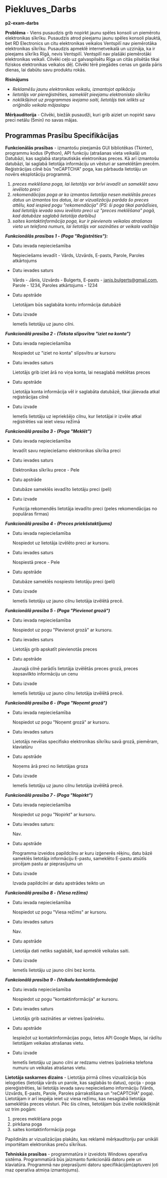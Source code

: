 # Piekluves_Darbs
**p2-exam-darbs**

**Problēma** - Viens pusaudzis grib nopirkt jaunu spēles konsoli un piemērotu elektronikas sīkrīku. Pusaudzis atrod pieejamu jaunu spēles konsoli plauktā, bet RD Electronics un citu elektronikas veikalos Ventspilī nav piemērotāka elektronikas sīkrīku. Pusaudzis apmeklē internetveikalā un uzzināja, ka ir pieejams sīkrīks Rīgā, nevis Ventspilī. Ventspilī nav plašāki piemērotāki elektronikas veikali. Cilvēki ceļo uz galvaspilsētu Rīga un citās pilsētās tikai fiziskos elektronikas veikalos dēļ. Cilvēki tērē piegādes cenas un gaida pāris dienas, lai dabūtu savu produktu rokās.

**Risinājums** 
- _Reklamēšu jaunu elektronikas veikalu, izmantojot aplikāciju_
- _lietotājs var piereģistrēties, sameklēt pieejamu elektronisko sīkrīku_
- _noklikšķinot uz programmas ieejamo saiti, lietotājs tiek ielikts uz oriģinālo veikala mājaslapu_

**Mērķauditorija** - Cilvēki, biežāk pusaudži, kuri grib aiziet un nopirkt savu preci netālu (5min) no savas mājas.
## Programmas Prasību Specifikācijas

**Funkcionālās prasības** - izmantošu pieejamās GUI bibliotēkas (Tkinter), programmu kodus (Python), API funkciju (atrašanas vieta veikalā) un Datubāzi, kas saglabā starptautiskās elektronikas preces. Kā arī izmantošu datubāzi, lai saglabā lietotāja informāciju un vēsturi ar sameklētām precēm. Reģistrācijas cilnē būs "reCAPTCHA" poga, kas pārbauda lietotāju un novērs eksplotāciju programmā.
1. _preces meklēšana poga, lai lietotājs var brīvi ievadīt un sameklēt savu ievēloto preci_
2. _rekomendācijas poga ar ko izmantos lietotāja nesen meklētās preces datus un izmantos tos datus, lai ar vizualizāciju parāda šo preces attēlu, kad iespied pogu "rekomendācija" (PS: ši poga tikai parādīsies, kad lietotājs ievada savu ievēloto preci uz "preces meklēšana" pogā, kad datubāze saglabā lietotāja darbību)_
3. _saites kontaktinformācija poga, kur ir pievienots veikalas atrašanas vieta un telefona numurs, lai lietotājs var sazināties ar veikala vadītāja_

***Funkcionālās prasības 1 - (Poga "Reģistrēties"):***

- Datu ievada nepieciešamība 

  Nepieciešams ievadīt - Vārds, Uzvārds, E-pasts, Parole, Paroles atkārtojums

- Datu ievades saturs

  Vārds - Jānis, Uzvārds - Bulgerts, E-pasts - janis.bulgerts@gmail.com, Parole - 1234, Paroles atkārtojums - 1234

- Datu apstrāde 

  Lietotājam būs saglabāta kontu informācija datubāzē

- Datu izvade 

  Iemetīs lietotāju uz jauno cilni.

***Funkcionālā prasība 2 - (Teksta slīpsvītra "iziet no konta")***

- Datu ievada nepieciešamība 

  Nospiedot uz "iziet no konta" slīpsvītru ar kursoru 

- Datu ievades saturs 

  Lietotājs grib iziet ārā no viņa konta, lai nesaglabā meklētas preces

- Datu apstrāde 

  Lietotāja konta informācija vēl ir saglabāta datubāzē, tikai jāievada atkal reģistrācijas cilnē

- Datu izvade 

  Iemetīs lietotāju uz iepriekšējo cilnu, kur lietotājai ir izvēle atkal reģistrēties vai ieiet viesu režīmā

***Funkcionālā prasība 3 - (Poga "Meklēt")***

- Datu ievada nepieciešamība

  Ievadīt savu nepieciešamo elektronikas sīkrīka preci

- Datu ievades saturs 

  Elektronikas sīkrīku prece - Pele

- Datu apstrāde  

  Datubāze sameklēs ievadīto lietotāju preci (peli) 

- Datu izvade 

  Funkcija rekomendēs lietotāja ievadīto preci (peles rekomendācijas no populāras firmas)

***Funkcionālā prasība 4 - (Preces priekšstaktījums)*** 

- Datu ievada nepieciešamība 

  Nospiedot uz lietotāja izvēlēto preci ar kursoru.

- Datu ievades saturs 

  Nospiestā prece - Pele

- Datu apstrāde 

  Datubāze sameklēs nospiesto lietotāju preci (peli) 

- Datu izvade 

  Iemetīs lietotāju uz jauno cilnu lietotāja izvēlētā precē.

***Funkcionālā prasība 5 - (Poga "Pievienot grozā")***

- Datu ievada nepieciešamība 

  Nospiedot uz pogu "Pievienot grozā" ar kursoru.

- Datu ievades saturs 

  Lietotājs grib apskatīt pievienotās preces

- Datu apstrāde 

  Jaunajā cilnē parādīs lietotāja izvēlētās preces grozā, preces kopsavilkto informāciju un cenu

- Datu izvade 

  Iemetīs lietotāju uz jauno cilnu lietotāja izvēlētā precē.

***Funkcionālā prasība 6 - (Poga "Noņemt grozā")***

- Datu ievada nepieciešamība 

  Nospiedot uz pogu "Noņemt grozā" ar kursoru.

- Datu ievades saturs 

  Lietotājs nevēlas specifisko elektronikas sīkrīku savā grozā, piemēram, klaviatūru

- Datu apstrāde 

  Noņems ārā preci no lietotājas groza

- Datu izvade 

  Iemetīs lietotāju uz jauno cilnu lietotāja izvēlētā precē.

***Funkcionālā prasība 7 - (Poga "Nopirkt")***

- Datu ievada nepieciešamība 

  Nospiedot uz pogu "Nopirkt" ar kursoru.

- Datu ievades saturs:

  Nav.

- Datu apstrāde

  Programma izveidos papildcilnu ar kuru izģenerēs rēķinu, datu bāzē sameklēs lietotāja informāciju E-pastu, sameklēto E-pastu atsūtīs pircējam pastu ar pieprasījumu un 

- Datu izvade

  Izvada papildcilni ar datu apstrādes teikto un 

***Funkcionālā prasība 8 - (Viesa režīms)***

- Datu ievada nepieciešamība 

  Nospiedot uz pogu "Viesa režīms" ar kursoru. 

- Datu ievades saturs 

  Nav. 

- Datu apstrāde 

  Lietotāja dati netiks saglabāti, kad apmeklē veikalas saiti.

- Datu izvade 

  Iemetīs lietotāju uz jauno cilni bez konta.

***Funkcionālā prasība 9 - (Veikalu kontaktinformācija)***

- Datu ievada nepieciešamība 

  Nospiedot uz pogu "kontaktinformācija" ar kursoru. 

- Datu ievades saturs 

  Lietotājs grib sazināties ar vietnes īpašnieku. 

- Datu apstrāde 

  Iespiežot uz kontaktinformācijas pogu, lietos API Google Maps, lai rādītu lietotājam veikalas atrašanas vietu.

- Datu izvade 

  Iemetīs lietotāju uz jauno cilni ar redzamu vietnes īpašnieka telefona numuru un veikalas atrašanas vietu.

**Lietotāja saskarnes dizains** - Lietotāja pirmā cilnes vizualizācija būs ielogoties (lietotāja vārds un parole, kas saglabās to datus), opcija - poga piereģistrēties, lai lietotājs ievada savu nepieciešamo informāciju (Vārds, Uzvārds, E-pasts, Parole, Paroles pārrakstīšana un "reCAPTCHA" poga). Lietotājam ir arī iespēja ieiet uz viesa režīmu, kas nesaglabā lietotāja sameklētās preces vēsturi. Pēc šis cilnes, lietotājam būs izvēle noklikšķināt uz trim pogām:
1) preces meklēšana poga
2) pirkšana poga
3) saites kontaktinformācija poga

Papildināts ar vizualizācijas plakātu, kas reklamē mērķauditoriju par unikāli importētam elektronikas preču sīkrīkus.

**Tehniskās prasības** - programmatūra ir izveidots Windows operatīva sistēma. Programmatūrā būs jaizmanto funkcionālā datoru pele un klaviatūra. Programmā nav pieprasījumi datoru specifikācijām(aptuveni ļoti maz operatīva atmiņa izmantojums).
